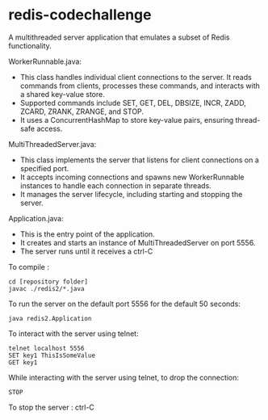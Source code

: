 # redis-codechallenge

A multithreaded server application that emulates a subset of Redis functionality.

WorkerRunnable.java:

- This class handles individual client connections to the server. It reads commands from clients, processes these commands, and interacts with a shared key-value store.
- Supported commands include SET, GET, DEL, DBSIZE, INCR, ZADD, ZCARD, ZRANK, ZRANGE, and STOP.
- It uses a ConcurrentHashMap to store key-value pairs, ensuring thread-safe access.

MultiThreadedServer.java:

- This class implements the server that listens for client connections on a specified port.
- It accepts incoming connections and spawns new WorkerRunnable instances to handle each connection in separate threads.
- It manages the server lifecycle, including starting and stopping the server.

Application.java:

- This is the entry point of the application.
- It creates and starts an instance of MultiThreadedServer on port 5556.
- The server runs until it receives a ctrl-C

To compile :

```
cd [repository folder]
javac ./redis2/*.java
```

To run the server on the default port 5556 for the default 50 seconds:

```
java redis2.Application
```

To interact with the server using telnet:

```
telnet localhost 5556
SET key1 ThisIsSomeValue
GET key1
```

While interacting with the server using telnet, to drop the connection:

```
STOP
```

To stop the server : ctrl-C
